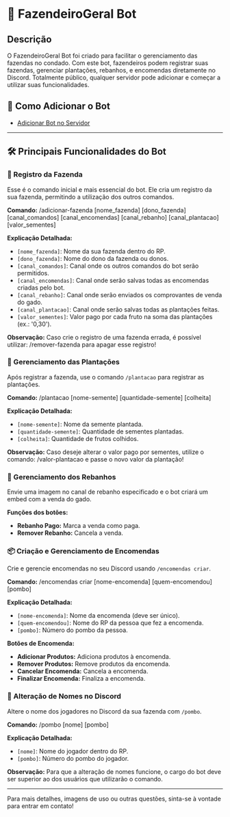 # 🐓 FazendeiroGeral Bot

## Descrição
O FazendeiroGeral Bot foi criado para facilitar o gerenciamento das fazendas no condado. Com este bot, fazendeiros podem registrar suas fazendas, gerenciar plantações, rebanhos, e encomendas diretamente no Discord. Totalmente público, qualquer servidor pode adicionar e começar a utilizar suas funcionalidades.

## 🚀 Como Adicionar o Bot
- [Adicionar Bot no Servidor](https://discord.com/oauth2/authorize?client_id=1235223797871673364)
   
---

## 🛠️ Principais Funcionalidades do Bot

### 🌾 Registro da Fazenda

Esse é o comando inicial e mais essencial do bot. Ele cria um registro da sua fazenda, permitindo a utilização dos outros comandos.

**Comando:**
/adicionar-fazenda [nome_fazenda] [dono_fazenda] [canal_comandos] [canal_encomendas] [canal_rebanho] [canal_plantacao] [valor_sementes]

**Explicação Detalhada:**
- `[nome_fazenda]`: Nome da sua fazenda dentro do RP.
- `[dono_fazenda]`: Nome do dono da fazenda ou donos.
- `[canal_comandos]`: Canal onde os outros comandos do bot serão permitidos.
- `[canal_encomendas]`: Canal onde serão salvas todas as encomendas criadas pelo bot.
- `[canal_rebanho]`: Canal onde serão enviados os comprovantes de venda do gado.
- `[canal_plantacao]`: Canal onde serão salvas todas as plantações feitas.
- `[valor_sementes]`: Valor pago por cada fruto na soma das plantações (ex.: '0,30').

**Observação:** Caso crie o registro de uma fazenda errada, é possível utilizar:
/remover-fazenda
para apagar esse registro!

### 🌱 Gerenciamento das Plantações

Após registrar a fazenda, use o comando `/plantacao` para registrar as plantações.

**Comando:**
/plantacao [nome-semente] [quantidade-semente] [colheita]

**Explicação Detalhada:**
- `[nome-semente]`: Nome da semente plantada.
- `[quantidade-semente]`: Quantidade de sementes plantadas.
- `[colheita]`: Quantidade de frutos colhidos.

**Observação:** Caso deseje alterar o valor pago por sementes, utilize o comando:
/valor-plantacao
e passe o novo valor da plantação!

### 🐄 Gerenciamento dos Rebanhos

Envie uma imagem no canal de rebanho especificado e o bot criará um embed com a venda do gado.

**Funções dos botões:**
- **Rebanho Pago:** Marca a venda como paga.
- **Remover Rebanho:** Cancela a venda.

### 📦 Criação e Gerenciamento de Encomendas

Crie e gerencie encomendas no seu Discord usando `/encomendas criar`.

**Comando:**
/encomendas criar [nome-encomenda] [quem-encomendou] [pombo]

**Explicação Detalhada:**
- `[nome-encomenda]`: Nome da encomenda (deve ser único).
- `[quem-encomendou]`: Nome do RP da pessoa que fez a encomenda.
- `[pombo]`: Número do pombo da pessoa.

**Botões de Encomenda:**
- **Adicionar Produtos:** Adiciona produtos à encomenda.
- **Remover Produtos:** Remove produtos da encomenda.
- **Cancelar Encomenda:** Cancela a encomenda.
- **Finalizar Encomenda:** Finaliza a encomenda.

### 🔄 Alteração de Nomes no Discord

Altere o nome dos jogadores no Discord da sua fazenda com `/pombo`.

**Comando:**
/pombo [nome] [pombo]

**Explicação Detalhada:**
- `[nome]`: Nome do jogador dentro do RP.
- `[pombo]`: Número do pombo do jogador.

**Observação:** Para que a alteração de nomes funcione, o cargo do bot deve ser superior ao dos usuários que utilizarão o comando.

---

Para mais detalhes, imagens de uso ou outras questões, sinta-se à vontade para entrar em contato!

